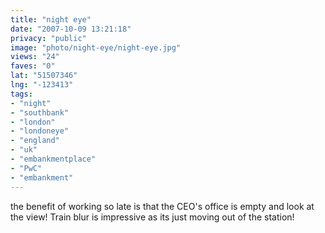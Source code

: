 ```yaml
---
title: "night eye"
date: "2007-10-09 13:21:18"
privacy: "public"
image: "photo/night-eye/night-eye.jpg"
views: "24"
faves: "0"
lat: "51507346"
lng: "-123413"
tags:
- "night"
- "southbank"
- "london"
- "londoneye"
- "england"
- "uk"
- "embankmentplace"
- "PwC"
- "embankment"
---
```

the benefit of working so late is that the CEO's office is empty and look at the view! Train blur is impressive as its just moving out of the station!
